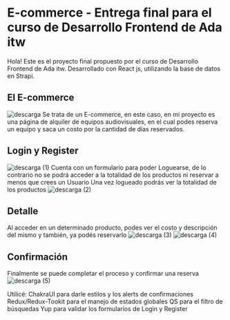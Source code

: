 # E-commerce - Entrega final para el curso de Desarrollo Frontend de Ada itw
Hola! Este es el proyecto final propuesto por el curso de Desarrollo Frontend de Ada itw. Desarrollado con React js, utilizando la base de datos en Strapi. 
## El E-commerce 
![descarga](https://user-images.githubusercontent.com/90646792/188334289-eb3207b8-bc94-444f-9c3e-01c0bd62279a.png)
Se trata de un E-commerce, en este caso, en mi proyecto es una página de alquiler de equipos audiovisuales, en el cual podes reserva un equipo y saca un costo por la cantidad de días reservados.
## Login y Register
![descarga (1)](https://user-images.githubusercontent.com/90646792/188334433-c22ec35d-9152-42c5-b4ac-e12fdc904230.png)
Cuenta con un formulario para poder Loguearse, de lo contrario no se podrá acceder a la totalidad de los productos ni reservar a menos que crees un Usuario
Una vez logueado podrás ver la totalidad de los productos 
![descarga (2)](https://user-images.githubusercontent.com/90646792/188334474-d513427d-3adf-447a-90fa-920a42a50391.png)
## Detalle
Al acceder en un determinado producto, podes ver el costo y descripción del mismo y también, ya podés reservarlo 
![descarga (3)](https://user-images.githubusercontent.com/90646792/188334501-08cd280c-df08-4f1f-a34e-6af986b22643.png)
![descarga (4)](https://user-images.githubusercontent.com/90646792/188334503-f46bc3a6-1a6f-41ff-8c84-c99fdc2ab964.png)
## Confirmación
Finalmente se puede completar el proceso y confirmar una reserva
![descarga (5)](https://user-images.githubusercontent.com/90646792/188334516-3479df41-7447-48a7-899a-7e56e640c697.png)

Utilicé:
ChakraUI para darle estilos y los alerts de confirmaciones
Redux/Redux-Tookit para el manejo de estados globales
QS para el filtro de búsquedas
Yup para validar los formularios de Login y Register
